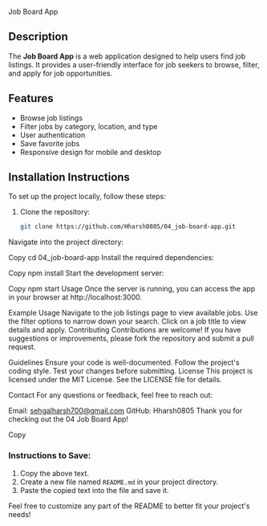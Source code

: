 Job Board App

## Description
The **Job Board App** is a web application designed to help users find job listings. It provides a user-friendly interface for job seekers to browse, filter, and apply for job opportunities.

## Features
- Browse job listings
- Filter jobs by category, location, and type
- User authentication
- Save favorite jobs
- Responsive design for mobile and desktop

## Installation Instructions
To set up the project locally, follow these steps:

1. Clone the repository:
   ```bash
   git clone https://github.com/Hharsh0805/04_job-board-app.git
Navigate into the project directory:

Copy
cd 04_job-board-app
Install the required dependencies:

Copy
npm install
Start the development server:

Copy
npm start
Usage
Once the server is running, you can access the app in your browser at http://localhost:3000.

Example Usage
Navigate to the job listings page to view available jobs.
Use the filter options to narrow down your search.
Click on a job title to view details and apply.
Contributing
Contributions are welcome! If you have suggestions or improvements, please fork the repository and submit a pull request.

Guidelines
Ensure your code is well-documented.
Follow the project's coding style.
Test your changes before submitting.
License
This project is licensed under the MIT License. See the LICENSE file for details.

Contact
For any questions or feedback, feel free to reach out:

Email: sehgalharsh700@gmail.com
GitHub: Hharsh0805
Thank you for checking out the 04 Job Board App!

Copy

### Instructions to Save:
1. Copy the above text.
2. Create a new file named `README.md` in your project directory.
3. Paste the copied text into the file and save it.

Feel free to customize any part of the README to better fit your project's needs!
